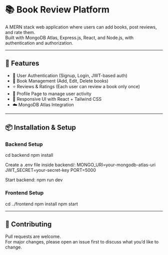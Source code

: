 # 📚 Book Review Platform

A MERN stack web application where users can add books, post reviews, and rate them.  
Built with MongoDB Atlas, Express.js, React, and Node.js, with authentication and authorization.  

---

## 🚀 Features
- 🔑 User Authentication (Signup, Login, JWT-based auth)  
- 📖 Book Management (Add, Edit, Delete books)  
- ⭐ Reviews & Ratings (Each user can review a book only once)  
- 👤 Profile Page to manage user activity  
- 🎨 Responsive UI with React + Tailwind CSS  
- ☁️ MongoDB Atlas Integration  

---

## 📦 Installation & Setup

### Backend Setup
cd backend
npm install

Create a .env file inside backend/:
MONGO_URI=your-mongodb-atlas-uri
JWT_SECRET=your-secret-key
PORT=5000

Start backend:
npm run dev

### Frontend Setup
cd ../frontend
npm install
npm start

---

## 🤝 Contributing
Pull requests are welcome.  
For major changes, please open an issue first to discuss what you’d like to change.

